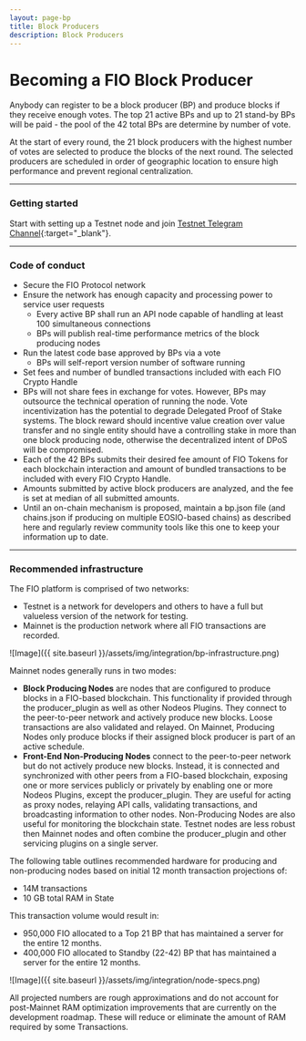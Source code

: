 ```yaml
---
layout: page-bp
title: Block Producers
description: Block Producers
---
```

# Becoming a FIO Block Producer

Anybody can register to be a block producer (BP) and produce blocks if they receive enough votes. The top 21 active BPs and up to 21 stand-by BPs will be paid - the pool of the 42 total BPs are determine by number of vote.

At the start of every round, the 21 block producers with the highest number of votes are selected to produce the blocks of the next round. The selected producers are scheduled in order of geographic location to ensure high performance and prevent regional centralization.

---
### Getting started

Start with setting up a Testnet node and join [Testnet Telegram Channel](https://t.me/fiotestnet){:target="_blank"}.

---
### Code of conduct

* Secure the FIO Protocol network
* Ensure the network has enough capacity and processing power to service user requests
  * Every active BP shall run an API node capable of handling at least 100 simultaneous connections
  * BPs will publish real-time performance metrics of the block producing nodes
* Run the latest code base approved by BPs via a vote 
  * BPs will self-report version number of software running
* Set fees and number of bundled transactions included with each FIO Crypto Handle
* BPs will not share fees in exchange for votes. However, BPs may outsource the technical operation of running the node. Vote incentivization has the potential to degrade Delegated Proof of Stake systems. The block reward should incentive value creation over value transfer and no single entity should have a controlling stake in more than one block producing node, otherwise the decentralized intent of DPoS will be compromised.
* Each of the 42 BPs submits their desired fee amount of FIO Tokens for each blockchain interaction and amount of bundled transactions to be included with every FIO Crypto Handle.
* Amounts submitted by active block producers are analyzed, and the fee is set at median of all submitted amounts.
* Until an on-chain mechanism is proposed, maintain a bp.json file (and chains.json if producing on multiple EOSIO-based chains) as described here and regularly review community tools like this one to keep your information up to date.

---
### Recommended infrastructure

The FIO platform is comprised of two networks:

* Testnet is a network for developers and others to have a full but valueless version of the network for testing.
* Mainnet is the production network where all FIO transactions are recorded.

![Image]({{ site.baseurl }}/assets/img/integration/bp-infrastructure.png)

Mainnet nodes generally runs in two modes:

* **Block Producing Nodes** are nodes that are configured to produce blocks in a FIO-based blockchain. This functionality if provided through the producer_plugin as well as other Nodeos Plugins. They connect to the peer-to-peer network and actively produce new blocks. Loose transactions are also validated and relayed. On Mainnet, Producing Nodes only produce blocks if their assigned block producer is part of an active schedule.
* **Front-End Non-Producing Nodes** connect to the peer-to-peer network but do not actively produce new blocks. Instead, it is connected and synchronized with other peers from a FIO-based blockchain, exposing one or more services publicly or privately by enabling one or more Nodeos Plugins, except the producer_plugin. They are useful for acting as proxy nodes, relaying API calls, validating transactions, and broadcasting information to other nodes. Non-Producing Nodes are also useful for monitoring the blockchain state.
Testnet nodes are less robust then Mainnet nodes and often combine the producer_plugin and other servicing plugins on a single server.

The following table outlines recommended hardware for producing and non-producing nodes based on initial 12 month transaction projections of:

* 14M transactions
* 10 GB total RAM in State

This transaction volume would result in:

* 950,000 FIO allocated to a Top 21 BP that has maintained a server for the entire 12 months.
* 400,000 FIO allocated to Standby (22-42) BP that has maintained a server for the entire 12 months.

![Image]({{ site.baseurl }}/assets/img/integration/node-specs.png)

All projected numbers are rough approximations and do not account for post-Mainnet RAM optimization improvements that are currently on the development roadmap. These will reduce or eliminate the amount of RAM required by some Transactions.


